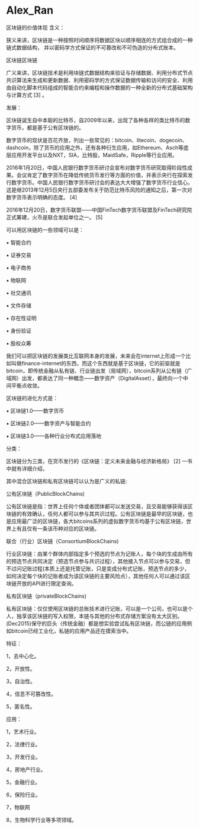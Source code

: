 # Alex_Ran
区块链的价值体现
含义：

狭义来讲，区块链是一种按照时间顺序将数据区块以顺序相连的方式组合成的一种链式数据结构， 并以密码学方式保证的不可篡改和不可伪造的分布式账本。

区块链区块链

广义来讲，区块链技术是利用块链式数据结构来验证与存储数据、利用分布式节点共识算法来生成和更新数据、利用密码学的方式保证数据传输和访问的安全、利用由自动化脚本代码组成的智能合约来编程和操作数据的一种全新的分布式基础架构与计算方式 [3]  。

发展：

区块链诞生自中本聪的比特币，自2009年以来，出现了各种各样的类比特币的数字货币，都是基于公有区块链的。

数字货币的现状是百花齐放，列出一些常见的：bitcoin、litecoin、dogecoin、dashcoin，除了货币的应用之外，还有各种衍生应用，如Ethereum、Asch等底层应用开发平台以及NXT，SIA，比特股，MaidSafe，Ripple等行业应用。

2016年1月20日，中国人民银行数字货币研讨会宣布对数字货币研究取得阶段性成果。会议肯定了数字货币在降低传统货币发行等方面的价值，并表示央行在探索发行数字货币。中国人民银行数字货币研讨会的表达大大增强了数字货币行业信心。这是继2013年12月5日央行五部委发布关于防范比特币风险的通知之后，第一次对数字货币表示明确的态度。 [4] 

2016年12月20日，数字货币联盟——中国FinTech数字货币联盟及FinTech研究院正式筹建，火币是联合发起单位之一。 [5] 

可以用区块链的一些领域可以是：

▪ 智能合约

▪ 证券交易

▪ 电子商务

▪ 物联网

▪ 社交通讯

▪ 文件存储

▪ 存在性证明

▪ 身份验证

▪ 股权众筹

我们可以把区块链的发展类比互联网本身的发展，未来会在internet上形成一个比如叫做finance-internet的东西，而这个东西就是基于区块链，它的前驱就是bitcoin，即传统金融从私有链、行业链出发（局域网），bitcoin系列从公有链（广域网）出发，都表达了同一种概念——数字资产（DigitalAsset），最终向一个中间平衡点收敛。

区块链的进化方式是：

▪ 区块链1.0——数字货币

▪ 区块链2.0——数字资产与智能合约

▪ 区块链3.0——各种行业分布式应用落地

分类：

区块链分为三类，在货币发行的《区块链：定义未来金融与经济新格局》 [2]  一书中就有详细介绍，

其中混合区块链和私有区块链可以认为是广义的私链:

公有区块链（PublicBlockChains)

公有区块链是指：世界上任何个体或者团体都可以发送交易，且交易能够获得该区块链的有效确认，任何人都可以参与其共识过程。公有区块链是最早的区块链，也是应用最广泛的区块链，各大bitcoins系列的虚拟数字货币均基于公有区块链，世界上有且仅有一条该币种对应的区块链。

联合（行业）区块链（ConsortiumBlockChains)

行业区块链：由某个群体内部指定多个预选的节点为记账人，每个块的生成由所有的预选节点共同决定（预选节点参与共识过程），其他接入节点可以参与交易，但不过问记账过程(本质上还是托管记账，只是变成分布式记账，预选节点的多少，如何决定每个块的记账者成为该区块链的主要风险点），其他任何人可以通过该区块链开放的API进行限定查询。

私有区块链（privateBlockChains)

私有区块链：仅仅使用区块链的总账技术进行记账，可以是一个公司，也可以是个人，独享该区块链的写入权限，本链与其他的分布式存储方案没有太大区别。(Dec2015)保守的巨头（传统金融）都是想实验尝试私有区块链，而公链的应用例如bitcoin已经工业化，私链的应用产品还在摸索当中。

特征：

1，去中心化。

2，开放性。

3，自治性。

4，信息不可篡改性。

5，匿名性。

应用：

1，艺术行业。

2，法律行业。

3，开发行业。

4，房地产行业。

5，金融行业。

6，保险行业。

7，物联网

8，生物科学行业等多项领域。
